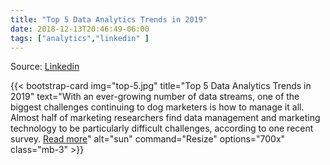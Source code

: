 ```yaml
---
title: "Top 5 Data Analytics Trends in 2019"
date: 2018-12-13T20:46:49-06:00
tags: ["analytics","linkedin" ]
---
```


Source: [Linkedin](https://www.linkedin.com/pulse/top-5-data-analytics-trends-2019-ashwin-reddy-lion-open-networker) 

{{< bootstrap-card 
img="top-5.jpg" 
title="Top 5 Data Analytics Trends in 2019"
text="With an ever-growing number of data streams, one of the biggest challenges continuing to dog marketers is how to manage it all. Almost half of marketing researchers find data management and marketing technology to be particularly difficult challenges, according to one recent survey. [Read more](https://www.linkedin.com/pulse/top-5-data-analytics-trends-2019-ashwin-reddy-lion-open-networker)" 
alt="sun" 
command="Resize" 
options="700x" 
class="mb-3" >}}
